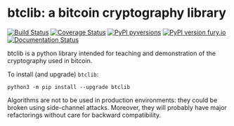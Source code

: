# btclib: a bitcoin cryptography library

[![Build Status](https://travis-ci.org/dginst/btclib.svg)](https://travis-ci.org/dginst/btclib)
[![Coverage Status](https://coveralls.io/repos/github/dginst/btclib/badge.svg)](https://coveralls.io/github/dginst/btclib)
[![PyPI pyversions](https://img.shields.io/pypi/pyversions/btclib.svg)](https://pypi.python.org/pypi/btclib/)
[![PyPI version fury.io](https://badge.fury.io/py/btclib.svg)](https://pypi.python.org/pypi/btclib/)
[![Documentation Status](https://readthedocs.org/projects/btclib/badge/?version=latest)](https://btclib.readthedocs.io/)

btclib is a python library intended for teaching and demonstration of the cryptography used in bitcoin.

To install (and upgrade) `btclib`:

```shell
python3 -m pip install --upgrade btclib
```

Algorithms are not to be used in production environments: they could be broken using side-channel attacks. Moreover, they will probably have major refactorings without care for backward compatibility.
